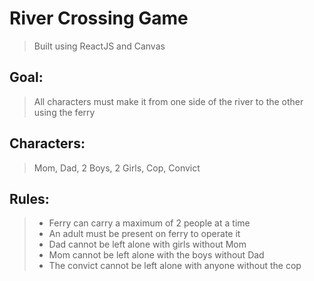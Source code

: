 
# River Crossing Game 

> Built using ReactJS and Canvas

## Goal:

>All characters must make it from one side of the river to the other using the ferry

## Characters:

> Mom, Dad, 2 Boys, 2 Girls, Cop, Convict

## Rules:

> * Ferry can carry a maximum of 2 people at a time
> * An adult must be present on ferry to operate it
> * Dad cannot be left alone with girls without Mom
> * Mom cannot be left alone with the boys without Dad
> * The convict cannot be left alone with anyone without the cop